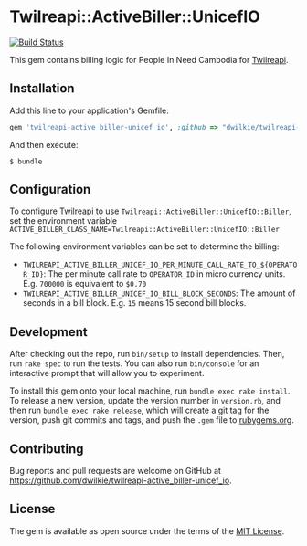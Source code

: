 # Twilreapi::ActiveBiller::UnicefIO

[![Build Status](https://travis-ci.org/dwilkie/twilreapi-active_biller-unicef_io.svg?branch=master)](https://travis-ci.org/dwilkie/twilreapi-active_biller-unicef_io)

This gem contains billing logic for People In Need Cambodia for [Twilreapi](https://github.com/dwilkie/twilreapi).

## Installation

Add this line to your application's Gemfile:

```ruby
gem 'twilreapi-active_biller-unicef_io', :github => "dwilkie/twilreapi-active_biller-unicef_io"
```

And then execute:

    $ bundle

## Configuration

To configure [Twilreapi](https://github.com/dwilkie/twilreapi) to use `Twilreapi::ActiveBiller::UnicefIO::Biller`, set the environment variable `ACTIVE_BILLER_CLASS_NAME=Twilreapi::ActiveBiller::UnicefIO::Biller`

The following environment variables can be set to determine the billing:

* `TWILREAPI_ACTIVE_BILLER_UNICEF_IO_PER_MINUTE_CALL_RATE_TO_${OPERATOR_ID}`:  The per minute call rate to `OPERATOR_ID` in micro currency units. E.g. `700000` is equivalent to `$0.70`
* `TWILREAPI_ACTIVE_BILLER_UNICEF_IO_BILL_BLOCK_SECONDS`: The amount of seconds in a bill block. E.g. `15` means 15 second bill blocks.

## Development

After checking out the repo, run `bin/setup` to install dependencies. Then, run `rake spec` to run the tests. You can also run `bin/console` for an interactive prompt that will allow you to experiment.

To install this gem onto your local machine, run `bundle exec rake install`. To release a new version, update the version number in `version.rb`, and then run `bundle exec rake release`, which will create a git tag for the version, push git commits and tags, and push the `.gem` file to [rubygems.org](https://rubygems.org).

## Contributing

Bug reports and pull requests are welcome on GitHub at https://github.com/dwilkie/twilreapi-active_biller-unicef_io.

## License

The gem is available as open source under the terms of the [MIT License](http://opensource.org/licenses/MIT).

